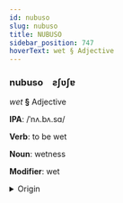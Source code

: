 ```yaml
---
id: nubuso
slug: nubuso
title: NUBUSO
sidebar_position: 747
hoverText: wet § Adjective
---
```


### nubuso&emsp;<span kind="abugida">ƨʃʋʃɐ</span>

*wet* **§** Adjective

**IPA**: /ˈnʌ.bʌ.sɑ/

**Verb**: to be wet

**Noun**: wetness

**Modifier**: wet

<details>
    <summary>Origin</summary>
    Ilocano nabasa [nɐbɐˈsa]<br/>
    <em>Austronesian Language Family</em>
</details>